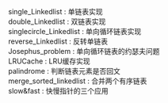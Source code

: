 single_Linkedlist : 单链表实现  
double_Linkedlist : 双链表实现  
singlecircle_Linkedlist : 单向循环链表实现  
reverse_Linkedlist : 反转单链表  
Josephus_problem : 单向循环链表的约瑟夫问题  
LRUCache : LRU缓存实现  
palindrome : 判断链表元素是否回文  
merge_sorted_linkedlist : 合并两个有序链表  
slow&fast : 快慢指针的三个应用  
